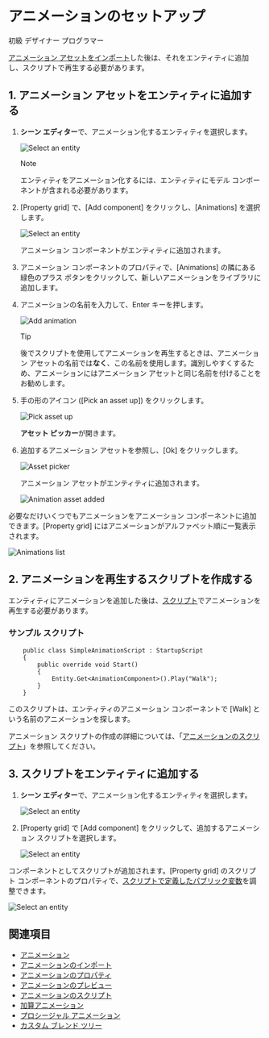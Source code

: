 # アニメーションのセットアップ

<span class="label label-doc-level">初級</span>
<span class="label label-doc-audience">デザイナー</span>
<span class="label label-doc-audience">プログラマー</span>

[アニメーション アセットをインポート](import-animations.md)した後は、それをエンティティに追加し、スクリプトで再生する必要があります。

## 1. アニメーション アセットをエンティティに追加する

1. **シーン エディター**で、アニメーション化するエンティティを選択します。

    ![Select an entity](media/select-entity.png)

    >[!NOTE]
    >エンティティをアニメーション化するには、エンティティにモデル コンポーネントが含まれる必要があります。

2. [Property grid] で、[Add component] をクリックし、[Animations] を選択します。

    ![Select an entity](media/select-animation-component.png)

    アニメーション コンポーネントがエンティティに追加されます。

3. アニメーション コンポーネントのプロパティで、[Animations] の隣にある緑色のプラス ボタンをクリックして、新しいアニメーションをライブラリに追加します。

4. アニメーションの名前を入力して、Enter キーを押します。

    ![Add animation](media/add-animation.png)

    >[!TIP]
    >後でスクリプトを使用してアニメーションを再生するときは、アニメーション アセットの名前では**なく**、この名前を使用します。識別しやすくするため、アニメーションにはアニメーション アセットと同じ名前を付けることをお勧めします。

5. 手の形のアイコン ([Pick an asset up]) をクリックします。

    ![Pick asset up](media/pick-asset-up.png)

    **アセット ピッカー**が開きます。

6. 追加するアニメーション アセットを参照し、[Ok] をクリックします。

    ![Asset picker](media/asset-picker.png)

    アニメーション アセットがエンティティに追加されます。

    ![Animation asset added](media/animation-asset-added.png)

必要なだけいくつでもアニメーションをアニメーション コンポーネントに追加できます。[Property grid] にはアニメーションがアルファベット順に一覧表示されます。

![Animations list](media/animations-list.png)

## 2. アニメーションを再生するスクリプトを作成する

エンティティにアニメーションを追加した後は、[スクリプト](../scripts/index.md)でアニメーションを再生する必要があります。

### サンプル スクリプト

```
    public class SimpleAnimationScript : StartupScript
    {
        public override void Start()
        {
            Entity.Get<AnimationComponent>().Play("Walk");
        }
    }
```

このスクリプトは、エンティティのアニメーション コンポーネントで [Walk] という名前のアニメーションを探します。

アニメーション スクリプトの作成の詳細については、「[アニメーションのスクリプト](animation-scripts.md)」を参照してください。

## 3. スクリプトをエンティティに追加する

1. **シーン エディター**で、アニメーション化するエンティティを選択します。

    ![Select an entity](media/select-entity.png)

2. [Property grid] で [Add component] をクリックして、追加するアニメーション スクリプトを選択します。

    ![Select an entity](media/add-animation-script-component.png)

コンポーネントとしてスクリプトが追加されます。[Property grid] のスクリプト コンポーネントのプロパティで、[スクリプトで定義したパブリック変数](../scripts/public-properties-and-fields.md)を調整できます。

![Select an entity](media/animations-setup3.png)

## 関連項目

* [アニメーション](index.md)
* [アニメーションのインポート](import-animations.md)
* [アニメーションのプロパティ](animation-properties.md)
* [アニメーションのプレビュー](preview-animations.md)
* [アニメーションのスクリプト](animation-scripts.md)
* [加算アニメーション](additive-animation.md)
* [プロシージャル アニメーション](procedural-animation.md)
* [カスタム ブレンド ツリー](custom-blend-trees.md)
